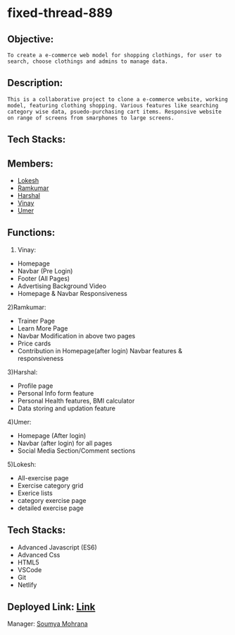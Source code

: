 # fixed-thread-889

## Objective:
    To create a e-commerce web model for shopping clothings, for user to search, choose clothings and admins to manage data.

## Description:

    This is a collaborative project to clone a e-commerce website, working model, featuring clothing shopping. Various features like searching category wise data, psuedo-purchasing cart items. Responsive website on range of screens from smarphones to large screens.


## Tech Stacks:





## Members:
* [Lokesh]()
* [Ramkumar]()
* [Harshal]()
* [Vinay]()
* [Umer]()

## Functions:

1) Vinay:
* Homepage
* Navbar (Pre Login)
* Footer (All Pages)
* Advertising Background Video
* Homepage & Navbar Responsiveness

2)Ramkumar:
* Trainer Page
* Learn More Page
* Navbar Modification in above two pages
* Price cards
* Contribution in Homepage(after login) Navbar features & responsiveness

3)Harshal:
* Profile page
* Personal Info form feature
* Personal Health features, BMI calculator
* Data storing and updation feature

4)Umer:
* Homepage (After login)
* Navbar (after login) for all pages
* Social Media Section/Comment sections

5)Lokesh:
* All-exercise page
* Exercise category grid
* Exerice lists
* category exercise page
* detailed exercise page

## Tech Stacks:
* Advanced Javascript (ES6)
* Advanced Css
* HTML5
* VSCode
* Git
* Netlify

## Deployed Link: [Link](https://fixed-thread-889.netlify.app/)


Manager: [Soumya Mohrana]()
